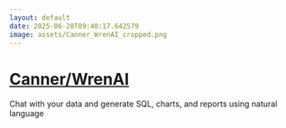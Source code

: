 ```yaml
---
layout: default
date: 2025-06-28T09:40:17.642579
image: assets/Canner_WrenAI_cropped.png
---
```


# [Canner/WrenAI](https://github.com/Canner/WrenAI)

Chat with your data and generate SQL, charts, and reports using natural language

